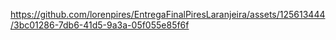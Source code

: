 


https://github.com/lorenpires/EntregaFinalPiresLaranjeira/assets/125613444/3bc01286-7db6-41d5-9a3a-05f055e85f6f

